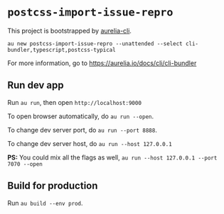 # `postcss-import-issue-repro`

This project is bootstrapped by [aurelia-cli](https://github.com/aurelia/cli).

`au new postcss-import-issue-repro --unattended --select cli-bundler,typescript,postcss-typical`

For more information, go to https://aurelia.io/docs/cli/cli-bundler

## Run dev app

Run `au run`, then open `http://localhost:9000`

To open browser automatically, do `au run --open`.

To change dev server port, do `au run --port 8888`.

To change dev server host, do `au run --host 127.0.0.1`


**PS:** You could mix all the flags as well, `au run --host 127.0.0.1 --port 7070 --open`

## Build for production

Run `au build --env prod`.

